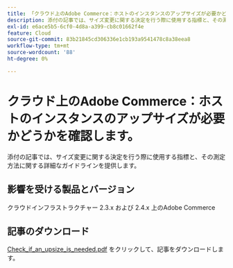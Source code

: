 ```yaml
---
title: 「クラウド上のAdobe Commerce：ホストのインスタンスのアップサイズが必要かどうかを確認する」
description: 添付の記事では、サイズ変更に関する決定を行う際に使用する指標と、その測定方法に関する詳細なガイドラインを提供します。
exl-id: e6ace5b5-6cf0-4d8a-a399-cb8c01662f4e
feature: Cloud
source-git-commit: 83b21845cd306336e1cb193a9541478c8a38eea8
workflow-type: tm+mt
source-wordcount: '88'
ht-degree: 0%

---
```


# クラウド上のAdobe Commerce：ホストのインスタンスのアップサイズが必要かどうかを確認します。

添付の記事では、サイズ変更に関する決定を行う際に使用する指標と、その測定方法に関する詳細なガイドラインを提供します。

## 影響を受ける製品とバージョン

クラウドインフラストラクチャー 2.3.x および 2.4.x 上のAdobe Commerce

## 記事のダウンロード

[Check_if_an_upsize_is_needed.pdf](assets/Check_whether_an_upsize_is_needed.pdf) をクリックして、記事をダウンロードします。
